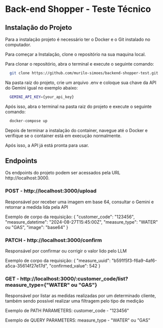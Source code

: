 # Back-end Shopper - Teste Técnico

## Instalação do Projeto

Para a instalação projeto é necessário ter o Docker e o Git instalado no computador.

Para começar a Instalação, clone o repositório na sua maquina local.

Para clonar o repositório, abra o terminal e execute o seguinte comando:

```bash
  git clone https://github.com/murilo-simoes/backend-shopper-test.git
```

Na pasta raiz do projeto, crie um arquivo .env e coloque sua chave da API do Gemini igual no exemplo abaixo:

```bash
  GEMINI_API_KEY={your_api_key}
```

Após isso, abra o terminal na pasta raiz do projeto e execute o seguinte comando:

```bash
  docker-compose up
```

Depois de terminar a instalação do container, navegue até o Docker e verifique se o container está em execução normalmente.

Após isso, a API já está pronta para usar.

## Endpoints

Os endpoints do projeto podem ser acessados pela URL http://localhost:3000.

### POST - http://localhost:3000/upload

Responsável por receber uma imagem em base 64, consultar o Gemini e retornar a
medida lida pela API

Exemplo de corpo da requisição:
{
	"customer_code": "123456",
	"measure_datetime": "2024-08-27T15:45:00Z",
  "measure_type": "WATER" ou "GAS",
  "image": "base64"
}

### PATCH - http://localhost:3000/confirm

Responsável por confirmar ou corrigir o valor lido pelo LLM

Exemplo de corpo da requisição:
{
	"measure_uuid": "b591f5f3-f6a9-4af6-a5ca-35614f27e17d",
  "confirmed_value": 542
}

### GET - http://localhost:3000/:customer_code/list?measure_type={"WATER" ou "GAS"}

Responsável por listar as medidas realizadas por um determinado cliente, também sendo possível realizar uma filtragem pelo tipo de medição

Exemplo de PATH PARAMETERS:
  customer_code - "123456"

Exemplo de QUERY PARAMETERS:
  measure_type - "WATER" ou "GAS"

